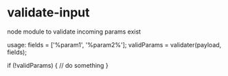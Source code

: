 # validate-input
node module to validate incoming params exist

usage:
fields = ['%param1', '%param2%'];
validParams = validater(payload, fields);

if (!validParams) {
  // do something
}
